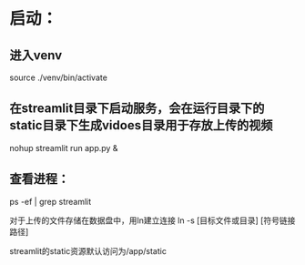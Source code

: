 # 启动：
## 进入venv
source ./venv/bin/activate

## 在streamlit目录下启动服务，会在运行目录下的static目录下生成vidoes目录用于存放上传的视频
nohup streamlit run app.py &

## 查看进程：
ps -ef | grep streamlit


对于上传的文件存储在数据盘中，用ln建立连接
ln -s [目标文件或目录] [符号链接路径]


streamlit的static资源默认访问为/app/static